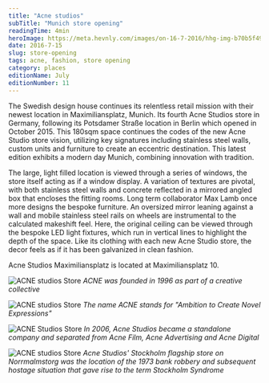 ```yaml
---
title: "Acne studios"
subTitle: "Munich store opening"
readingTime: 4min
heroImage: https://meta.hevnly.com/images/on-16-7-2016/hhg-img-b70b5f49-da3a-4589-ba49-14f2027750b7.png
date: 2016-7-15
slug: store-opening
tags: acne, fashion, store opening
category: places
editionName: July
editionNumber: 11
---
```


The Swedish design house continues its relentless retail mission with their newest location in Maximiliansplatz, Munich. Its fourth Acne Studios store in Germany, following its Potsdamer Straße location in Berlin which opened in October 2015. This 180sqm space continues the codes of the new Acne Studio store vision, utilizing key signatures including stainless steel walls, custom units and furniture to create an eccentric destination. This latest edition exhibits a modern day Munich, combining innovation with tradition.      

The large, light filled location is viewed through a series of windows, the store itself acting as if a window display.  A variation of textures are pivotal, with both stainless steel walls and concrete reflected in a mirrored angled box that encloses the fitting rooms. Long term collaborator Max Lamb once more designs the bespoke furniture. An oversized mirror leaning against a wall and mobile stainless steel rails on wheels are instrumental to the calculated makeshift feel. Here, the original ceiling can be viewed through the bespoke LED light fixtures, which run in vertical lines to highlight the depth of the space. Like its clothing with each new Acne Studio store, the decor feels as if it has been galvanized in clean fashion.           

Acne Studios Maximiliansplatz is located at Maximiliansplatz 10.

![ACNE studios Store](https://meta.hevnly.com/images/on-15-7-2016/hhg-img-97df431b-1a6e-4d60-b815-3d5aef6e4bed.png)
*ACNE was founded in 1996 as part of a creative collective*

![ACNE studios Store](https://meta.hevnly.com/images/on-15-7-2016/hhg-img-4df79104-5211-42b6-b8eb-dd2df7c2acc0.png)
*The name ACNE stands for "Ambition to Create Novel Expressions"*

![ACNE Studios Store](https://meta.hevnly.com/images/on-15-7-2016/hhg-img-79db0d40-9bcd-49f2-aa6e-5c101bc065d4.png)
*In 2006, Acne Studios became a standalone company and separated from Acne Film, Acne Advertising and Acne Digital*

![ACNE studios Store](https://meta.hevnly.com/images/on-15-7-2016/hhg-img-bafc9557-0c73-49b6-af8d-4b92b92a66c0.png)
*Acne Studios' Stockholm flagship store on Norrmalmstorg was the location of the 1973 bank robbery and subsequent hostage situation that gave rise to the term Stockholm Syndrome*
